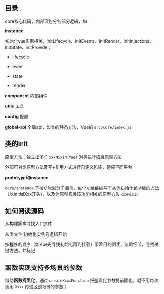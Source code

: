 ## 目录

core核心代码，内部可划分各部分逻辑，如

**instance**

初始化vue实例相关，initLifecycle、initEvents、initRender、initInjections、initState、initProvide；

- lifecycle

- event

- state

- render

**component** 内部组件

**utils** 工具

**config** 配置

**global-api** 全局api，如类的静态方法，Vue的 `src/core/index.js`

## 类的init

原型方法：独立出多个 `xxxMixin(Vue)` 对类进行拓展原型方法

外部可对类原型方法覆写+复用方式进行自定义包装，适应不同平台

**prototype和instance**

`core/instance` 下按功能划分子目录，每个功能都编写了实例初始化该功能的方法（以initialXxx开头），以及为原型拓展该功能相关的原型方法 `xxxMixin`

## 如何阅读源码

从构建脚本寻找入口文件

从类文件/初始化实例的逻辑开始

按程序的顺序（如Vue先寻找初始化再到挂载）带着目的阅读，忽略细节，寻找关键方法，并标记

## 函数实现支持多场景的参数

借助**函数柯里化**，通过 `createXxxxFunction` 把差异化参数提前固化，就不用每次调用 `Xxxx` 传递区别场景的参数；
